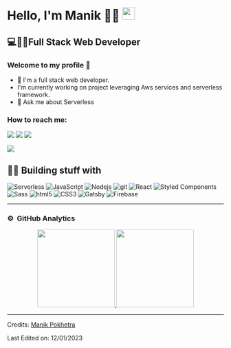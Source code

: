 # Hello, I'm Manik 🙋‍♂️ <img src="https://github.com/TheDudeThatCode/TheDudeThatCode/blob/master/Assets/Hi.gif" width="29px">
## 💻👨‍💻Full Stack Web Developer
### Welcome to my profile 📌

- 🔭 I'm a full stack web developer.
- I'm currently working on project leveraging Aws services and serverless framework.
- 💬 Ask me about Serverless

### How to reach me:
<p>
  <a href="mailto:manikpokhetra@gmail.com?subject=[GitHub]%20Contact&body=Hello,"><img src="https://img.shields.io/badge/e‑mail-D14836.svg?style=for-the-badge&logo=GMail&logoColor=white"/></a>
  <a href="https://twitter.com/cyb3rcx"><img src="https://img.shields.io/badge/twitter-1DA1F2.svg?style=for-the-badge&logo=twitter&logoColor=white"/></a>
  <a href="https://www.linkedin.com/in/manikpokhetra79/"><img src="https://img.shields.io/badge/linkedin-0077B5.svg?style=for-the-badge&logo=linkedin&logoColor=white" /></a>
</p>

![](https://visitor-badge.glitch.me/badge?page_id=maxgupta79.maxgupta79)


## 👨‍💻 Building stuff with 
<p>
  <img alt="Serverless" src="https://img.shields.io/badge/-Serverless-FD5750?style=flat-square&logo=Serverless&logoColor=white" />
  <img alt="JavaScript" src="https://img.shields.io/badge/-JavaScript-F7DF1E?style=flat-square&logo=JavaScript&logoColor=black" />
  <img alt="Nodejs" src="https://img.shields.io/badge/-Nodejs-43853d?style=flat-square&logo=Node.js&logoColor=white" />
  <img alt="git" src="https://img.shields.io/badge/-Git-F05032?style=flat-square&logo=git&logoColor=white" />
  
  <img alt="React" src="https://img.shields.io/badge/-React-45b8d8?style=flat-square&logo=react&logoColor=white" />
   <img alt="Styled Components" src="https://img.shields.io/badge/-Styled_Components-db7092?style=flat-square&logo=styled-components&logoColor=white" />
  <img alt="Sass" src="https://img.shields.io/badge/-Sass-CC6699?style=flat-square&logo=sass&logoColor=white" />
  <img alt="html5" src="https://img.shields.io/badge/-HTML5-E34F26?style=flat-square&logo=html5&logoColor=white" />
  <img alt="CSS3" src="https://img.shields.io/badge/-CSS3-1572B6?style=flat-square&logo=CSS3&logoColor=white" />
  <img alt="Gatsby" src="https://img.shields.io/badge/-Gatsby-663399?style=flat-square&logo=Gatsby&logoColor=white" />
  <img alt="Firebase" src="https://img.shields.io/badge/-Firebase-FFCA28?style=flat-square&logo=Firebase&logoColor=black" />
<!--      <img alt="Next Js" src="https://img.shields.io/badge/next.js-000000?style=for-the-badge&logo=nextdotjs&logoColor=white" /> -->
</p>

---

### ⚙️ &nbsp;GitHub Analytics

<p align="center">
<a href="https://github.com/maxgupta79">
  <img height="180em" src="https://github-readme-stats-eight-theta.vercel.app/api?username=maxgupta79&show_icons=true&theme=dracula&include_all_commits=true"/>
  <img height="180em" src="https://github-readme-stats-eight-theta.vercel.app/api/top-langs/?username=maxgupta79&layout=compact&langs_count=8&theme=dracula"/>
</a>
</p>

-----

Credits: [Manik Pokhetra](https://github.com/maxgupta79/maxgupta79)

Last Edited on: 12/01/2023

